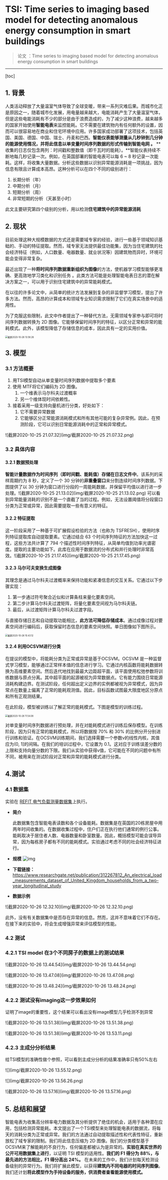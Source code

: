 # TSI: Time series to imaging based model for detecting anomalous energy consumption in smart buildings

>论文 ：Time series to imaging based model for detecting anomalous energy consumption in smart buildings

------

[toc]

## 1. 背景

人类活动释放了大量温室气体导致了全球变暖，带来一系列灾难后果。而城市化正是原因之一，随着城市化发展，用电量越来越大，电能消耗产生了大量温室气体，但是这些电能消耗有不少的部分是由于浪费造成的，为了减少这种浪费，越来越多的国家开始使用**智能电表**来监控能耗。它不需要在建筑物内有任何额外的设置，因而可以很容易地在商业和住宅环境中应用。许多国家成功部署了这项技术，包括英国、美国、德国、中国、瑞士、丹麦和巴西。**智能仪表能够测量从几秒钟到几分钟的能源使用情况，并将此信息以单变量时间序列数据的形式传输到智能电网 。** **收集的日志仅包含两列：时间戳和整数值（即千瓦时的能耗）。**智能仪表持续不断地每几秒记录一次。例如，在英国部署的智能电表可以每 6 ~ 8 秒记录一次能耗。这样，将收集大量数据。分析这些数据以识别异常能源消耗是一项挑战，因为信息有限且计算成本高昂。这种分析可以在四个不同的级别进行：

1. 长期分析（年）
2. 中期分析（月）
3. 短期分析（周）
4. 非常短期的分析（天甚至小时）

此文主要研究第四个级别的分析，用以检测**住宅建筑中的异常能源消耗**



## 2. 现状

目前处理这种大规模数据的方式还是需要域专家的经验，进行一些基于领域知识基础的、手动的特征提取。然而，域专家无法提供最佳功能集，因为当住宅建筑的社会经济特征（例如，人口数量、电器数量、就业状况等）因建筑物而异时，环境可能会变得非常复杂。

最近出现了一种**将时间序列数据重新组织为图像**的方法，使机器学习模型能够更准确、更高效地学习类化和识别任务 。此类方法可能是处理智能电表日志的潜在解决方案之一，可以用于识别住宅建筑中的异常能耗模式。

在以往的许多论文中，从简单的统计方法发展到复杂的非监督学习模型，提出了许多方法。然而，高昂的计算成本和领域专业知识需求限制了它们在真实场景中的适用性。

为了克服这些限制，此文中作者提出了一种替代方法，无需领域专家参与即可将时间序列数据转换为 2D 图像。它能够保留时间序列的特征，以区分正常和异常的能耗模式。此外，该模型降低了存储信息的成本，因此具有一定的实用价值。

<img src="../../../../../Desktop/截屏2020-10-26 13.58.26.png" alt="截屏2020-10-26 13.58.26" style="zoom:50%;" />

## 3. 模型

### 3.1 方法概要

1. 用TSI模型自动从单变量时间序列数据中提取多个要素
2. 使用 MTF将它们编码为 2D 图像。
   1. 一个维表示马尔科夫过渡概率
   2. 另一个维体现时间依赖性。
3. 接着采用一级支持向量机进行分类，好处如下：
   1. 它不需要异常数据
   2. 它能够区分正常能源消耗模式和所有其他可能的复杂异常例。因此，在预测阶段，它可以识别日常能源消耗中的正常和异常模式。

![截屏2020-10-25 21.07.32](img/截屏2020-10-25 21.07.32.png)

### 3.2 具体内容

#### 3.2.1 数据预处理

**智能计量数据作为时间序列（即时间戳、能耗值）存储在日志文件中**。该系列的采样周期约为 8 秒，定义了一个 30 分钟的**非重叠窗口**来分割连续时间序列数据。下图提供了以 30 分钟为窗口进行分段的一周能耗数据，并保留平均值以进行进一步处理。![截屏2020-10-25 21.13.02](img/截屏2020-10-25 21.13.02.png)
		可以看到异常能量消耗的识别不是一个直截了当的过程。例如，无法设置阈值将分段窗口分类为正常或异常，因此需要提取一些有意义的特征。

#### 3.2.2 特征提取

这一阶段采用了一种基于可扩展假设检验的方法（也称为 TSFRESH），使用时序列特征提取库自动提取要素。它通过结合 63 个时间序列特征的方法加快这一过程，这些方法共计算了 794 个描述性时间序列特征，从简单均值到功率光谱密度。提取的主要功能如下。此库在应用于数据流的分布式和并行处理时非常高效。![截屏2020-10-25 21.17.45](img/截屏2020-10-25 21.17.45.png)

#### 3.2.3 马尔可夫变换生成图像

其理念是通过马尔科夫过渡概率来保持功能和紧凑信息的交互关系。它通过以下步骤实现：

1. 第一步通过符号聚合近似和计算条柱来量化要素空间。
2. 第二步计算马尔科夫过渡矩阵，将量化要素空间视为马尔科夫链。
3. 最后，从过渡矩阵计算马尔科夫过渡字段。

与直接存储日志和自动提取功能相比，**此方法可降低存储成本**。通过成像过程对要素空间进行编码后，获取保留时态信息的要素空间快照。单日图像如下图所示。

<img src="../../../../../Library/Application Support/typora-user-images/截屏2020-10-26 10.43.12.png" alt="截屏2020-10-26 10.43.12" style="zoom:50%;" />

#### 3.2.4 利用OCSVM进行分类

在提议的模型中，将能耗分类为正常或异常是基于OCSVM。OCSVM 是一种监督式学习模型，能够通过正常样本值的信息进行学习。它通过内核函数将能耗数据转换为高维要素空间。然后迭代地找到最最大边距超平面，该平面使用松弛参数将训练数据与原点分离。其中超平面的起源被视为异常数据点。它有能力围绕日常能源消耗构建边界。在测试阶段，任何超出定义边界的实例都被视为异常模式，因为异常点在数量上偏离了正常的能耗观测值。因此，目标函数试图最大限度地区分原点和所有正观测结果。

在此阶段，模型被训练以了解正常的能耗模式。下图是模型的训练过程。

<img src="../../../../../Library/Application Support/typora-user-images/截屏2020-10-26 11.54.08.png" alt="截屏2020-10-26 11.54.08" style="zoom:50%;" />

对单变量时间序列数据进行预处理，并在对能耗模式进行训练后保存模型。在训练阶段，因为只有正常的能耗模式，所以将数据按 70% 和 30% 的比例分开分别进行训练和验证。在OCSVM训练期间，我们选择需要一个参数v的线性内核，其值应为(0, 1]的间隔。在我们的培训过程中，它设置为 0.1。这对应于训练误差分数的上限和支持向量分数的下限。我们从实验中获得v值，它可能在不同的问题中有所不同，被用来在测试阶段对正常和异常的能耗模式进行分类。



## 4.测试

### 4.1 数据集

实验在 [REFIT 电气负载测量数据集](https://www.researchgate.net/publication/312267812_An_electrical_load_measurements_dataset_of_United_Kingdom_households_from_a_two-year_longitudinal_study)上执行。

* **简介**

  ​		此数据集包含智能电表读数和各个设备能耗。数据集是在英国的20栋房屋中用两年时间收集的。在数据收集过程中，住户们正在执行他们通常的例行公事。能耗取决于居住者人数、电器数量和卧室数量。因此，概括模型可能会误导异常，因为每栋房子都有不同的能耗模式。实验通过考虑不同的社会经济特征进行。

* **规模**        ![img](img/p3W0is7hk0i8cC9n.png!thumbnail)          

* **下载链接：** https://www.researchgate.net/publication/312267812_An_electrical_load_measurements_dataset_of_United_Kingdom_households_from_a_two-year_longitudinal_study

* **数据示例**

![截屏2020-10-26 12.32.10](img/截屏2020-10-26 12.32.10.png)

此外，没有有关数据集中是否存在异常的信息。然而，这并不意味着它们不存在。在接下来的实验中，将会生成增强异常来评估模型的性能。

### 4.2 测试

### 4.2.1 TSI model 在3个不同房子的数据上的测试结果

![截屏2020-10-26 13.44.54](img/截屏2020-10-26 13.44.54.png)

![截屏2020-10-26 13.47.08](img/截屏2020-10-26 13.47.08.png)

![截屏2020-10-26 13.48.24](img/截屏2020-10-26 13.48.24.png)

### 4.2.2 测试没有imaging这一步效果如何

证明了image的重要性，这个结果可以看出没有image模型几乎检测不到异常

![截屏2020-10-26 13.51.38](img/截屏2020-10-26 13.51.38.png)

![截屏2020-10-26 13.51.38](img/截屏2020-10-26 13.53.11.png)

### 4.2.3 主成分分析结果

给TSI模型的准确性做个参照，可以看到主成分分析的结果准确率只有50%左右

![](img/截屏2020-10-26 13.55.12.png)

![](img/截屏2020-10-26 13.56.26.png)

![截屏2020-10-26 13.57.16](img/截屏2020-10-26 13.57.16.png)



## 5. 总结和展望

智能电表为收集高分辨率电力数据及其分析提供了绝佳的机会，适用于各种潜在应用，包括检测异常能耗。本文提出了一个TSI模型来处理智能电表的数据流，将每天的消耗分类为正常或异常。我们的方法通过自动提取描述性和代表性特征，重新放松了域专家的限制。我们将此信息压缩为 2D 图像。我们的分类模型基于OCSVM来了解能耗的不良行为，任何偏差都被认为是异常的。**实验在真实世界的公开可用数据集上进行**，以证明 TSI 模型的适用性。**我们的 F1 得分为 88%，与最先进的方法相比，F1 得分高出 24%。**
		在未来的工作中，我们计划每天检测设备级别的异常行为。我们将扩展此模型，以获得**建筑内不同电器的时间序列图像**。我们还计划**将此模型作为手持设备的服务，供消费者查看能源使用模式。**